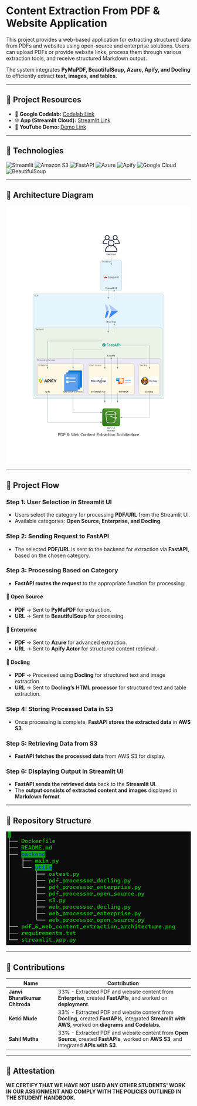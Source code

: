 # **Content Extraction From PDF & Website Application**
This project provides a web-based application for extracting structured data from PDFs and websites using open-source and enterprise solutions. Users can upload PDFs or provide website links, process them through various extraction tools, and receive structured Markdown output.  

The system integrates **PyMuPDF, BeautifulSoup, Azure, Apify, and Docling** to efficiently extract **text, images, and tables**.

---

## **🔹 Project Resources**
- 📘 **Google Codelab:** [Codelab Link](https://codelabs-preview.appspot.com/?file_id=1usAx0qLEXFL69Lre5rC8xEt_LDOmLpTq5wOk0jLJ7Ss#4)  
- 🌐 **App (Streamlit Cloud):** [Streamlit Link](https://dataextractionfrompdfwebsite-jy4he5ukj9eg2g7tfho9dh.streamlit.app/)  
- 🎥 **YouTube Demo:** [Demo Link](https://youtu.be/7x4iwCADyJA)  

---

## **🔹 Technologies**
![Streamlit](https://img.shields.io/badge/-Streamlit-FF4B4B?style=for-the-badge&logo=streamlit&logoColor=white)
![Amazon S3](https://img.shields.io/badge/-AWS_S3-569A31?style=for-the-badge&logo=amazon-s3&logoColor=white)
![FastAPI](https://img.shields.io/badge/-FastAPI-009688?style=for-the-badge&logo=fastapi&logoColor=white)
![Azure](https://img.shields.io/badge/-Microsoft%20Azure-0089D6?style=for-the-badge&logo=microsoft-azure&logoColor=white)
![Apify](https://img.shields.io/badge/-Apify-FF9900?style=for-the-badge&logo=apify&logoColor=white)
![Google Cloud](https://img.shields.io/badge/-Google%20Cloud-4285F4?style=for-the-badge&logo=google-cloud&logoColor=white)
![BeautifulSoup](https://img.shields.io/badge/-BeautifulSoup-4B8BBE?style=for-the-badge&logo=python&logoColor=white)

---

## **🔹 Architecture Diagram**
<p align="center">
  <img src="https://github.com/Damg7245-BigDataIntelligence/DataExtraction_From_PDF_Website/blob/main/architecture-diagram/pdf_%26_web_content_extraction_architecture.png" 
       alt="Architecture Diagram" width="600">
</p>

---

## **🔹 Project Flow**

### **Step 1: User Selection in Streamlit UI**
- Users select the category for processing **PDF/URL** from the Streamlit UI.
- Available categories: **Open Source, Enterprise, and Docling**.

### **Step 2: Sending Request to FastAPI**
- The selected **PDF/URL** is sent to the backend for extraction via **FastAPI**, based on the chosen category.

### **Step 3: Processing Based on Category**
- **FastAPI routes the request** to the appropriate function for processing:

#### **📌 Open Source**
- **PDF** → Sent to **PyMuPDF** for extraction.
- **URL** → Sent to **BeautifulSoup** for processing.

#### **📌 Enterprise**
- **PDF** → Sent to **Azure** for advanced extraction.
- **URL** → Sent to **Apify Actor** for structured content retrieval.

#### **📌 Docling**
- **PDF** → Processed using **Docling** for structured text and image extraction.
- **URL** → Sent to **Docling’s HTML processor** for structured text and table extraction.

### **Step 4: Storing Processed Data in S3**
- Once processing is complete, **FastAPI stores the extracted data** in **AWS S3**.

### **Step 5: Retrieving Data from S3**
- **FastAPI fetches the processed data** from AWS S3 for display.

### **Step 6: Displaying Output in Streamlit UI**
- **FastAPI sends the retrieved data** back to the **Streamlit UI**.
- The **output consists of extracted content and images** displayed in **Markdown format**.

---

## **🔹 Repository Structure**
<p align="center">
  <img src="https://github.com/Damg7245-BigDataIntelligence/DataExtraction_From_PDF_Website/blob/main/architecture-diagram/input_icons/tree.png" 
       alt="Repository Structure" width="600">
</p>

---

## **🔹 Contributions**
| **Name** | **Contribution** |
|----------|----------------|
| **Janvi Bharatkumar Chitroda** | 33% - Extracted PDF and website content from **Enterprise**, created **FastAPIs**, and worked on **deployment**. |
| **Ketki Mude** | 33% - Extracted PDF and website content from **Docling**, created **FastAPIs**, integrated **Streamlit with AWS**, worked on **diagrams and Codelabs**. |
| **Sahil Mutha** | 33% - Extracted PDF and website content from **Open Source**, created **FastAPIs**, worked on **AWS S3**, and integrated **APIs with S3**. |

---

## **🔹 Attestation**
**WE CERTIFY THAT WE HAVE NOT USED ANY OTHER STUDENTS' WORK IN OUR ASSIGNMENT AND COMPLY WITH THE POLICIES OUTLINED IN THE STUDENT HANDBOOK.**
